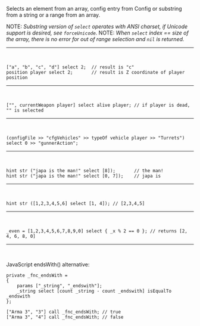 Selects an element from an array, config entry from Config or substring from a string or a range from an array.

NOTE: *Substring version of `select` operates with ANSI charset, if Unicode support is desired, see `forceUnicode`.*
NOTE: *When `select` index == size of the array, there is no error for out of range selection and `nil` is returned.*
___
<br>

```sqf
["a", "b", "c", "d"] select 2;	// result is "c"
position player select 2;		// result is Z coordinate of player position
```
---
<br>

```sqf
["", currentWeapon player] select alive player; // if player is dead, "" is selected
```
---
<br>

```sqf
(configFile >> "cfgVehicles" >> typeOf vehicle player >> "Turrets") select 0 >> "gunnerAction";
```
---
<br>

```sqf
hint str ("japa is the man!" select [8]);		// the man!
hint str ("japa is the man!" select [0, 7]);	// japa is
```
---
<br>

```sqf
hint str ([1,2,3,4,5,6] select [1, 4]); // [2,3,4,5]
```
---
<br>

```sqf
_even = [1,2,3,4,5,6,7,8,9,0] select { _x % 2 == 0 }; // returns [2, 4, 6, 8, 0]
```
---
<br>

JavaScript endsWith() alternative:
```sqf
private _fnc_endsWith =
{
	params ["_string", "_endswith"];
	_string select [count _string - count _endswith] isEqualTo _endswith
};

["Arma 3", "3"] call _fnc_endsWith; // true
["Arma 3", "4"] call _fnc_endsWith; // false
```